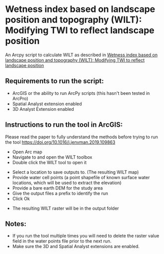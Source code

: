 # Wetness index based on landscape position and topography (WILT): Modifying TWI to reflect landscape position

An Arcpy script to calculate WILT as described in [Wetness index based on landscape position and topography (WILT): Modifying TWI to reflect landscape position](https://doi.org/10.1016/j.jenvman.2019.109863)

## Requirements to run the script:

+ ArcGIS or the ability to run ArcPy scripts (this hasn't been tested in ArcPro)
+ Spatial Analyst extension enabled
+ 3D Analyst Extension enabled

## Instructions to run the tool in ArcGIS:

Please read the paper to fully understand the methods before trying to run the tool https://doi.org/10.1016/j.jenvman.2019.109863

+ Open Arc map
+ Navigate to and open the WILT toolbox
+ Double click the WILT tool to open it
- Select a location to save outputs to. (The resulting WILT map)
- Provide water cell points (a point shapefile of known surface water locations, which will be used to extract the elevation)
- Provide a bare earth DEM for the study area
- Give the output files a prefix to identify the run
- Click Ok
+ The resulting WILT raster will be in the output folder

## Notes:

+ If you run the tool multiple times you will need to delete the raster value field in the water points file prior to the next run.
+ Make sure the 3D and Spatial Analyst extensions are enabled.
